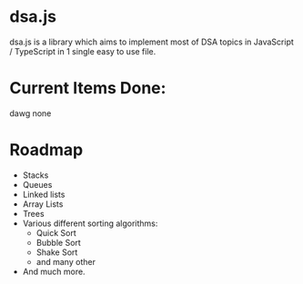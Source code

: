 # dsa.js
dsa.js is a library which aims to implement most of DSA topics in JavaScript / TypeScript in 1 single easy to use file.

# Current Items Done:
dawg none

# Roadmap
<ul>
  <li>Stacks</li>
  <li>Queues</li>
  <li>Linked lists</li>
  <li>Array Lists</li>
  <li>Trees</li>
  <li>Various different sorting algorithms: 
    <ul>
      <li>Quick Sort</li>
      <li>Bubble Sort</li>
      <li>Shake Sort</li>
      <li>and many other</li>
    </ul>
  </li>
  <li>And much more.</li>
</ul>
